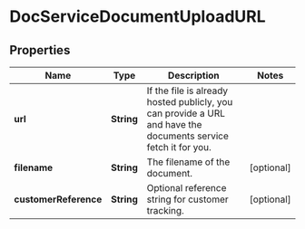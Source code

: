 

# DocServiceDocumentUploadURL


## Properties

| Name | Type | Description | Notes |
|------------ | ------------- | ------------- | -------------|
|**url** | **String** | If the file is already hosted publicly, you can provide a URL and have the documents service fetch it for you. |  |
|**filename** | **String** | The filename of the document. |  [optional] |
|**customerReference** | **String** | Optional reference string for customer tracking. |  [optional] |



